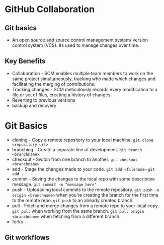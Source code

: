 # GitHub Collaboration

## Git basics

- An open source and source control management system/ version control system (VCS). Its used to manage changes over time.

## Key Benefits

- Collaboration - SCM enables multiple team members to work on the same project simultaneously, tracking who made which changes and facilitating the merging of contributions.
- Tracking changes - SCM meticulously records every modification to a file or set of files, creating a history of changes.
- Reverting to previous versions
- backup and recovery

# Git Basics

- cloning - Copy a remote repository to your local machine. `git clone <repository-url>`
- branching - Create a separate line of development. `git branch <branchname>`
- checkout - Switch from one branch to another. `git checkout <branchname>`
- add - Stage the changes made to your code. `git add <filename>` `git add .`
- commit - Saving the changes to the local repo with some descriptive message. `git commit -m "message here"`
- push - Uplodading local commits to the remote repository. `git push -u origin <branchname>` when you're creating the branch for the first time to the remote repo. `git push` to an already created branch.
- pull - Fetch and merge changes from a remote repo to your local copy. `git pull` when working from the same branch. `git pull origin <branchname>` when fetching from a different branch.
- forks - 

## Git workflows
